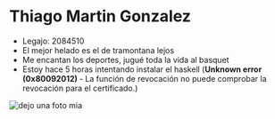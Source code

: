 # <strong> Thiago Martin Gonzalez </strong>
- Legajo: 2084510
- El mejor helado es el de tramontana lejos
- Me encantan los deportes, jugué toda la vida al basquet
- Estoy hace 5 horas intentando instalar el haskell (<strong>Unknown error (0x80092012) </strong> - La función de revocación no puede comprobar la revocación para el certificado.)

![dejo una foto mia](https://imageup.me/t4j)
